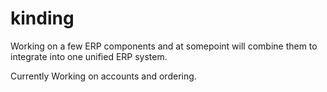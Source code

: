 # kinding

Working on a few ERP components and at somepoint will combine them to integrate into one unified ERP system.

Currently Working on accounts and ordering.
